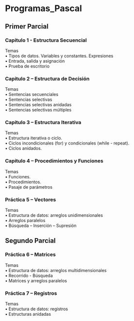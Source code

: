 # Programas_Pascal

## Primer Parcial

### Capitulo 1 - Estructura Secuencial

Temas
<br>
• Tipos de datos. Variables y constantes. Expresiones
<br>
• Entrada, salida y asignación
<br>
• Prueba de escritorio
<br>
  
### Capitulo 2 – Estructura de Decisión

Temas
<br>
• Sentencias secuenciales
<br>
• Sentencias selectivas
<br>
• Sentencias selectivas anidadas
<br>
• Sentencias selectivas múltiples
<br>

### Capitulo 3 – Estructura Iterativa

Temas
<br>
• Estructura iterativa o ciclo.
<br>
• Ciclos incondicionales (for) y condicionales (while - repeat).
<br>
• Ciclos anidados.

### Capitulo 4 – Procedimientos y Funciones

Temas
<br>
• Funciones.
<br>
• Procedimientos.
<br>
• Pasaje de parámetros

### Práctica 5 – Vectores

Temas
<br>
• Estructura de datos: arreglos unidimensionales
<br>
• Arreglos paralelos
<br>
• Búsqueda – Inserción – Supresión

## Segundo Parcial

### Práctica 6 – Matrices

Temas
<br>
• Estructura de datos: arreglos multidimensionales
<br>
• Recorrido - Búsqueda
<br>
• Matrices y arreglos paralelos

### Práctica 7 – Registros

Temas
<br>
• Estructura de datos: registros
<br>
• Estructuras anidadas

